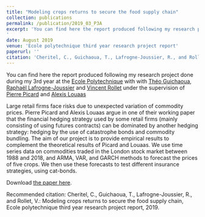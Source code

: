 ```yaml
---
title: "Modeling crops returns to secure the food supply chain"
collection: publications
permalink: /publication/2019_03_P3A
excerpt: 'You can find here the report produced following my research project done during my 3rd year at the [Ecole Polytechnique](https://www.polytechnique.edu/) with with [Théo Guichaoua](https://fr.linkedin.com/in/th%C3%A9o-guichaoua-177517151), [Raphaël Lafrogne-Joussier](https://crest.science/user/rapha%C3%ABl-lafrogne-joussier/) and [Vincent Rollet](https://sites.google.com/site/vjrollet/home) under the supervision of [Pierre Picard](https://sites.google.com/view/pierrepicardeconomics/home) and [Alexis Louaas](https://sites.google.com/site/alexislouaas/)
'
date: August 2019
venue: 'Ecole polytechnique third year research project report'
paperurl: ''
citation: 'Cheritel, C., Guichaoua, T., Lafrogne-Joussier, R., and Rollet, V.: Modeling crops returns to secure the food supply chain, Ecole polytechnique third year research project report, 2019.'
---
```


[comment]: <> (Vous pouvez trouver ci-joint le rapport produit à la suite de mon stage de recherche à la fin de la 3e année de mon cursus de l'Ecole polytechnique. J'ai effectué ce stage au IIASA sous la supervision de Thomas Gasser et j'ai travaillé sur les liens existant entre incertitude climat et coût social du carbone.)

You can find here the report produced following my research project done during my 3rd year at the [Ecole Polytechnique](https://www.polytechnique.edu/) with with [Théo Guichaoua](https://fr.linkedin.com/in/th%C3%A9o-guichaoua-177517151), [Raphaël Lafrogne-Joussier](https://crest.science/user/rapha%C3%ABl-lafrogne-joussier/) and [Vincent Rollet](https://sites.google.com/site/vjrollet/home) under the supervision of [Pierre Picard](https://sites.google.com/view/pierrepicardeconomics/home) and [Alexis Louaas](https://sites.google.com/site/alexislouaas/)

Large retail firms face risks due to unexpected variation of commodity prices. Pierre Picard and Alexis Louaas argue in one of their working paper that the financial hedging strategy used by some retail firms (mainly consisting of using futures contracts) can be
dominated by another hedging strategy: hedging by the use of catastrophe bonds and commodity bundling. The aim of our project is to provide empirical results to complement
the theoretical results of Picard and Louaas. We use time series data on commodities traded in the London stock market between 1988 and 2018, and ARMA, VAR, and GARCH methods to forecast the prices of five crops. We then use these forecasts to test different insurance strategies, using cat-bonds.

Download [the paper here](https://comecheritel.github.io/files/Assessing_the_climate_uncertainty_over_the_Social_Cost_of_Carbon.pdf).

Recommended citation: Cheritel, C., Guichaoua, T., Lafrogne-Joussier, R., and Rollet, V.: Modeling crops returns to secure the food supply chain, Ecole polytechnique third year research project report, 2019.
